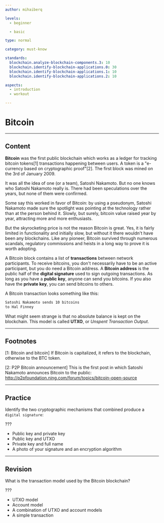 ```yaml
---
author: mihaiberq

levels:
  - beginner

  - basic

type: normal

category: must-know

standards:
  blockchain.analyze-blockchain-components.3: 10
  blockchain.identify-blockchain-applications.0: 30
  blockchain.identify-blockchain-applications.1: 10
  blockchain.identify-blockchain-applications.2: 10

aspects:
  - introduction
  - workout

---
```

# Bitcoin

---
## Content


**Bitcoin** was the first public blockchain which works as a ledger for tracking bitcoin tokens[1] transactions happening between users. A token is a "e-currency based on cryptographic proof"[2]. The first block was mined on the 3rd of January 2009.
             	
It was all the idea of one (or a team), Satoshi Nakamoto. But no one knows who Satoshi Nakamoto really is. There had been speculations over the years, but none of them were confirmed.
             	
Some say this worked in favor of Bitcoin: by using a pseudonym, Satoshi Nakamoto made sure the spotlight was pointing at the technology rather than at the person behind it. Slowly, but surely, bitcoin value raised year by year, attracting more and more enthusiasts.
             	
But the skyrocketing price is not the reason Bitcoin is great. Yes, it is fairly limited in functionality and initially slow, but without it there wouldn't have been any blockchains. Like any pioneer, Bitcoin survived through numerous scandals, regulatory commissions and heists in a long way to prove it is worth adopting.
             	
A Bitcoin block contains a list of **transactions** between network participants. To receive bitcoins, you don't necessarily have to be an active participant, but you do need a Bitcoin address. A **Bitcoin address** is the public half of the **digital signature** used to sign outgoing transactions. As long as you have a **public key**, anyone can send you bitcoins. If you also have the **private key**, you can send bitcoins to others.
             	
A Bitcoin transaction looks something like this:
             	
```bash
Satoshi Nakamoto sends 10 bitcoins
to Hal Finney
```
             	
What might seem strange is that no absolute balance is kept on the blockchain. This model is called **UTXO**, or *Unspent Transaction Output*.


---
## Footnotes
[1: Bitcoin and bitcoin]
If Bitcoin is capitalized, it refers to the blockchain, otherwise to the BTC token.

[2: P2P Bitcoin announcement]
This is the first post in which Satoshi Nakamoto announces Bitcoin to the public: http://p2pfoundation.ning.com/forum/topics/bitcoin-open-source

---
## Practice

Identify the two cryptographic mechanisms that combined produce a `digital signature`:
             	
???
             	
* Public key and private key
* Public key and UTXO
* Private key and full name
* A photo of your signature and an encryption algorithm


---
## Revision

What is the transaction model used by the Bitcoin blockchain?
             	
???
             	
* UTXO model
* Account model
* A combination of UTXO and account models
* A simple transaction


